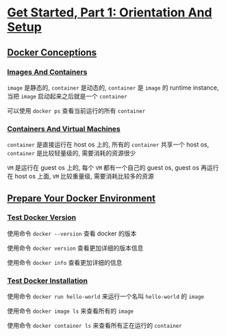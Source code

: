 # [Get Started, Part 1: Orientation And Setup](https://docs.docker.com/get-started/)

## [Docker Conceptions](https://docs.docker.com/get-started/#docker-concepts)

### [Images And Containers](https://docs.docker.com/get-started/#images-and-containers)

`image` 是静态的, `container` 是动态的, `container` 是 `image` 的 runtime instance, 当把 `image` 启动起来之后就是一个 `container`

可以使用 `docker ps` 查看当前运行的所有 `container`

### [Containers And Virtual Machines](https://docs.docker.com/get-started/#containers-and-virtual-machines)

`container` 是直接运行在 host os 上的, 所有的 `container` 共享一个 host os, `container` 是比较轻量级的, 需要消耗的资源很少

`VM` 是运行在 guest os 上的, 每个 `VM` 都有一个自己的 guest os, guest os 再运行在 host os 上面, `VM` 比较重量级, 需要消耗比较多的资源

## [Prepare Your Docker Environment](https://docs.docker.com/get-started/#prepare-your-docker-environment)

### [Test Docker Version](https://docs.docker.com/get-started/#test-docker-version)

使用命令 `docker --version` 查看 docker 的版本

使用命令 `docker version` 查看更加详细的版本信息

使用命令 `docker info` 查看更加详细的信息

### [Test Docker Installation](https://docs.docker.com/get-started/#test-docker-installation)

使用命令 `docker run hello-world` 来运行一个名叫 `hello-world` 的 `image`

使用命令 `docker image ls` 来查看所有的 `image`

使用命令 `docker container ls` 来查看所有正在运行的 `container`
